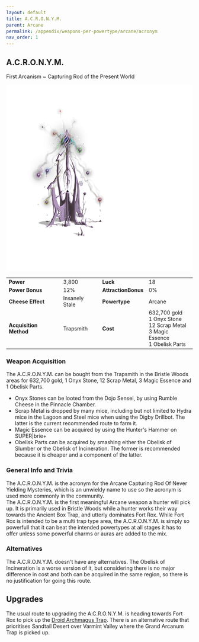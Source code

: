 ```yaml
---
layout: default
title: A.C.R.O.N.Y.M.
parent: Arcane
permalink: /appendix/weapons-per-powertype/arcane/acronym
nav_order: 1
---
```

## A.C.R.O.N.Y.M.
First Arcanism ~ Capturing Rod of the Present World

<img src="/assets/images/acronym.png" alt="fancy stick of sparkly actions" width="600">

|||||
|---|---|---|---|
| __Power__ 	| 3,800 	| __Luck__ 	| 18 	|
| __Power Bonus__ 	| 12% 	|__AttractionBonus__ 	| 0% 	|
| __Cheese Effect__ 	| Insanely Stale 	| __Powertype__ 	| Arcane 	|
| __Acquisition Method__ 	| Trapsmith 	| __Cost__ 	| 632,700 gold <br> 1 Onyx Stone <br> 12 Scrap Metal <br> 3 Magic Essence <br> 1 Obelisk Parts 	|

### Weapon Acquisition
The A.C.R.O.N.Y.M. can be bought from the Trapsmith in the Bristle Woods areas for 632,700 gold, 1 Onyx Stone, 12 Scrap Metal, 3 Magic Essence and 1 Obelisk Parts.
- Onyx Stones can be looted from the Dojo Sensei, by using Rumble Cheese in the Pinnacle Chamber.
- Scrap Metal is dropped by many mice, including but not limited to Hydra mice in the Lagoon and Steel mice when using the Digby Drillbot. The latter is the current recommended route to farm it.
- Magic Essence can be acquired by using the Hunter's Hammer on SUPER|brie+
- Obelisk Parts can be acquired by smashing either the Obelisk of Slumber or the Obelisk of Incineration. The former is recommended because it is cheaper and a component of the latter.

### General Info and Trivia
The A.C.R.O.N.Y.M. is the acronym for the Arcane Capturing Rod Of Never Yielding Mysteries, which is an unwieldy name to use so the acronym is used more commonly in the community.  
The A.C.R.O.N.Y.M. is the first meaningful Arcane weapon a hunter will pick up. It is primarily used in Bristle Woods while a hunter works their way towards the Ancient Box Trap, and utterly dominates Fort Rox. While Fort Rox is intended to be a multi trap type area, the A.C.R.O.N.Y.M. is simply so powerfull that it can beat the intended powertypes at all stages it has to offer unless some powerful charms or auras are added to the mix.


### Alternatives
The A.C.R.O.N.Y.M. doesn't have any alternatives. The Obelisk of Incineration is a worse version of it, but considering there is no major difference in cost and both can be acquired in the same region, so there is no justification for going this route.

## Upgrades
The usual route to upgrading the A.C.R.O.N.Y.M. is heading towards Fort Rox to pick up the [Droid Archmagus Trap](/appendix/weapons-per-powertype/arcane/dat). There is an alternative route that prioritises Sandtail Desert over Varmint Valley where the Grand Arcanum Trap is picked up.
